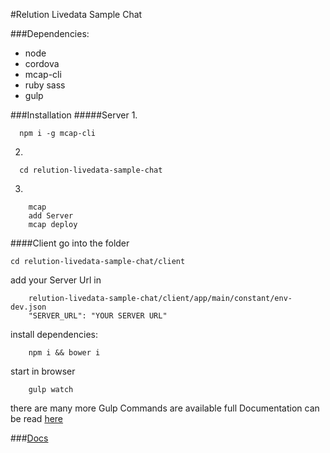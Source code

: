 #Relution Livedata Sample Chat

###Dependencies:
- node
- cordova
- mcap-cli
- ruby sass
- gulp

###Installation
#####Server
1.
  ````
    npm i -g mcap-cli
  ````
2.
````
  cd relution-livedata-sample-chat
````
3.
````
    mcap
    add Server
    mcap deploy
````
####Client
go into the folder

````
cd relution-livedata-sample-chat/client
````
add your Server Url in
`````
	relution-livedata-sample-chat/client/app/main/constant/env-dev.json
    "SERVER_URL": "YOUR SERVER URL"
`````
install dependencies:
````
	npm i && bower i
````
start in browser
````
	gulp watch
````
there are many more Gulp Commands are available full Documentation can be read [here](https://github.com/mwaylabs/generator-m)

###[Docs](http://mwaylabs.github.io/relution-livedata-sample-chat)
